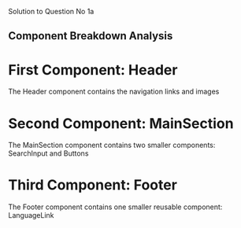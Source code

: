 Solution to Question No 1a
## Component Breakdown Analysis

# First Component: Header
The Header component contains the navigation links and images

# Second Component: MainSection
The MainSection component contains two smaller components: SearchInput and Buttons

# Third Component: Footer
The Footer component contains one smaller reusable component: LanguageLink